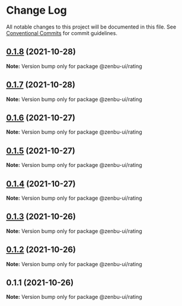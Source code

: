 # Change Log

All notable changes to this project will be documented in this file.
See [Conventional Commits](https://conventionalcommits.org) for commit guidelines.

## [0.1.8](https://github.com/KodepandaID/zenbu-ui/compare/@zenbu-ui/rating@0.1.7...@zenbu-ui/rating@0.1.8) (2021-10-28)

**Note:** Version bump only for package @zenbu-ui/rating





## [0.1.7](https://github.com/KodepandaID/zenbu-ui/compare/@zenbu-ui/rating@0.1.6...@zenbu-ui/rating@0.1.7) (2021-10-28)

**Note:** Version bump only for package @zenbu-ui/rating





## [0.1.6](https://github.com/KodepandaID/zenbu-ui/compare/@zenbu-ui/rating@0.1.5...@zenbu-ui/rating@0.1.6) (2021-10-27)

**Note:** Version bump only for package @zenbu-ui/rating





## [0.1.5](https://github.com/KodepandaID/zenbu-ui/compare/@zenbu-ui/rating@0.1.4...@zenbu-ui/rating@0.1.5) (2021-10-27)

**Note:** Version bump only for package @zenbu-ui/rating





## [0.1.4](https://github.com/KodepandaID/zenbu-ui/compare/@zenbu-ui/rating@0.1.3...@zenbu-ui/rating@0.1.4) (2021-10-27)

**Note:** Version bump only for package @zenbu-ui/rating





## [0.1.3](https://github.com/KodepandaID/zenbu-ui/compare/@zenbu-ui/rating@0.1.2...@zenbu-ui/rating@0.1.3) (2021-10-26)

**Note:** Version bump only for package @zenbu-ui/rating





## [0.1.2](https://github.com/KodepandaID/zenbu-ui/compare/@zenbu-ui/rating@0.1.1...@zenbu-ui/rating@0.1.2) (2021-10-26)

**Note:** Version bump only for package @zenbu-ui/rating





## 0.1.1 (2021-10-26)

**Note:** Version bump only for package @zenbu-ui/rating
